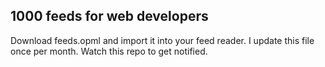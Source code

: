 ## 1000 feeds for web developers

Download feeds.opml and import it into your feed reader. I update this file once per month. Watch this repo to get notified.
